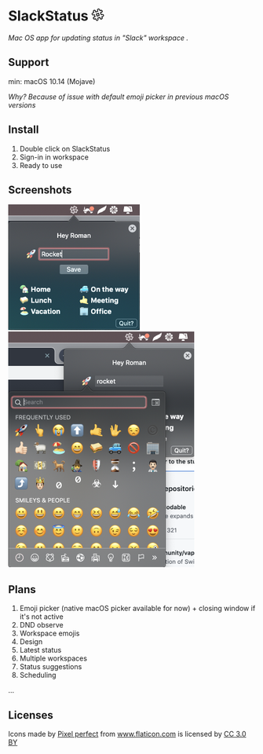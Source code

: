 # SlackStatus <img src="https://github.com/romanfurman6/SlackStatus/blob/master/Screenshots/icon.png?raw=true" height="25" width="25"/>

*Mac OS app for updating status in "Slack" workspace .*

## Support

min: macOS 10.14 (Mojave)

*Why? Because of issue with default emoji picker in previous macOS versions*

## Install
1) Double click on SlackStatus
2) Sign-in in workspace
3) Ready to use

## Screenshots
<img src="https://github.com/romanfurman6/SlackStatus/blob/master/Screenshots/1.png?raw=true" height="256" width="268"/>
<img src="https://github.com/romanfurman6/SlackStatus/blob/master/Screenshots/2.png?raw=true" height="480" width="379"/>

## Plans
1. Emoji picker (native macOS picker available for now) + closing window if it's not active
2. DND observe
3. Workspace emojis
4. Design
5. Latest status
6. Multiple workspaces
7. Status suggestions
8. Scheduling

...

## Licenses

<div>Icons made by <a href="https://www.flaticon.com/authors/pixel-perfect" title="Pixel perfect">Pixel perfect</a> from <a href="https://www.flaticon.com/" 			    title="Flaticon">www.flaticon.com</a> is licensed by <a href="http://creativecommons.org/licenses/by/3.0/" 			    title="Creative Commons BY 3.0" target="_blank">CC 3.0 BY</a></div>
